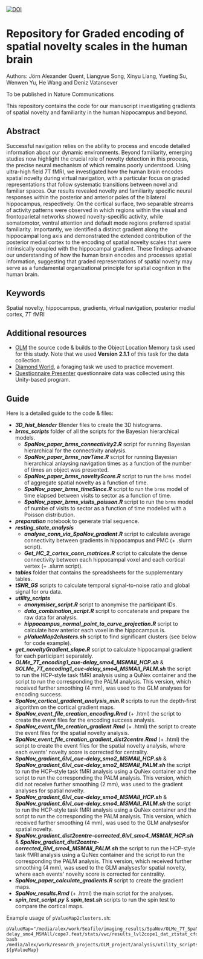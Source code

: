 [![DOI](https://zenodo.org/badge/943706256.svg)](https://zenodo.org/badge/latestdoi/943706256)

# Repository for Graded encoding of spatial novelty scales in the human brain
Authors: Jörn Alexander Quent, Liangyue Song, Xinyu Liang, Yueting Su, Wenwen Yu, He Wang and Deniz Vatansever

To be published in Nature Communications

This repository contains the code for our manuscript investigating gradients of spatial novelty and familiarity in the human hippocampus and beyond.

## Abstract
Successful navigation relies on the ability to process and encode detailed information about our dynamic environments. Beyond familiarity, emerging studies now highlight the crucial role of novelty detection in this process, the precise neural mechanism of which remains poorly understood. Using ultra-high field 7T fMRI, we investigated how the human brain encodes spatial novelty during virtual navigation, with a particular focus on graded representations that follow systematic transitions between novel and familiar spaces. Our results revealed novelty and familiarity specific neural responses within the posterior and anterior poles of the bilateral hippocampus, respectively. On the cortical surface, two separable streams of activity patterns were observed in which regions within the visual and frontoparietal networks showed novelty-specific activity, while somatomotor, ventral attention and default mode regions preferred spatial familiarity. Importantly, we identified a distinct gradient along the hippocampal long axis and demonstrated the extended contribution of the posterior medial cortex to the encoding of spatial novelty scales that were intrinsically coupled with the hippocampal gradient. These findings advance our understanding of how the human brain encodes and processes spatial information, suggesting that graded representations of spatial novelty may serve as a fundamental organizational principle for spatial cognition in the human brain. 

## Keywords
Spatial novelty, hippocampus, gradients, virtual navigation, posterior medial cortex, 7T fMRI

## Additional resources
- [OLM](https://github.com/JAQuent/Object-Location-Memory-Task) the source code & builds to the Object Location Memory task used for this study. Note that we used **Version 2.1.1** of this task for the data collection.
- [Diamond World](https://github.com/JAQuent/DiamondWorld), a foraging task we used to practice movement.
- [Questionnaire Presenter](https://github.com/JAQuent/Questionnaire-Presenter) questionnaire data was collected using this Unity-based program.


## Guide
Here is a detailed guide to the code & files:

- ***3D_hist_blender*** Blender files to create the 3D histograms.
- ***brms_scripts*** folder of all the scripts for the Bayesian hierarchical models. 
	- ***SpaNov_paper_brms_connectivity2.R*** script for running Bayesian hierarchical for the connectivity analysis.
	- ***SpaNov_paper_brms_navTime.R*** script for running Bayesian hierarchical anlaysing navigation times as a function of the number of times an object was presented.
	- ***SpaNov_paper_brms_noveltyScore.R*** script to run the `brms` model of aggregate spatial novelty as a function of time.
	- ***SpaNov_paper_brms_timeSince.R*** script to run the `brms` model of time elapsed between visits to sector as a function of time.
	- ***SpaNov_paper_brms_visits_poisson.R*** script to run the `brms` model of numbe of visits to sector as a function of time modelled with a Poisson distribution.
- ***preparation*** notebook to generate trial sequence.
- ***resting_state_analysis***
	- ***analyse_conn_via_SpaNov_gradient.R*** script to calculate average connectivity between gradients in hippocampus and PMC (+ .slurm script).
	- ***Get_HC_2_cortex_conn_matrices.R*** script to calculate the dense connectivity between each hippocampal voxel and each cortical vertex (+ .slurm script).
- ***tables*** folder that contains the spreadsheets for the supplementary tables. 
- ***tSNR_GS*** scripts to calculate temporal signal-to-noise ratio and global signal for oru data.
- ***utility_scripts***
	- ***anonymiser_script.R*** script to anonymise the participant IDs.
	- ***data_combination_script.R*** script to concatenate and prepare the raw data for analysis.
	- ***hippocampus_normal_point_to_curve_projection.R*** script to calculate how anterior each voxel in the hippocampus is. 
	- ***pValueMap2clusters.sh*** script to find significant clusters (see below for code example).
- ***get_noveltyGradient_slope.R*** script to calculate hippocampal gradient for each participant separately.
- ***OLMe_7T_encoding1_cue-delay_smo4_MSMAll_HCP.sh*** &  ***SOLMe_7T_encoding1_cue-delay_smo4_MSMAll_PALM.sh*** the script to run the HCP-style task fMRI analysis using a QuNex container and the script to run the corresponding the PALM analysis. This version, which received further smoothing (4 mm), was used to the GLM analyses for encoding success.
- ***SpaNov_cortical_gradient_analysis_min.R*** scripts to run the depth-first algorithm on the cortical gradient maps.
- ***SpaNov_event_file_creation_encoding.Rmd*** (+ .html) the script to create the event files for the encoding success analysis.
- ***SpaNov_event_file_creation_gradient.Rmd*** (+ .html) the script to create the event files for the spatial novelty analysis.
- ***SpaNov_event_file_creation_gradient_dist2centre.Rmd*** (+ .html) the script to create the event files for the spatial novelty analysis, where each events' novelty score is corrected for centrality.
- ***SpaNov_gradient_6lvl_cue-delay_smo2_MSMAll_HCP.sh*** &  ***SpaNov_gradient_6lvl_cue-delay_smo2_MSMAll_PALM.sh*** the script to run the HCP-style task fMRI analysis using a QuNex container and the script to run the corresponding the PALM analysis. This version, which did not receive further smoothing (2 mm), was used to the gradient analyses for spatial novelty.
- ***SpaNov_gradient_6lvl_cue-delay_smo4_MSMAll_HCP.sh*** &  ***SpaNov_gradient_6lvl_cue-delay_smo4_MSMAll_PALM.sh*** the script to run the HCP-style task fMRI analysis using a QuNex container and the script to run the corresponding the PALM analysis. This version, which received further smoothing (4 mm), was used to the GLM analysesfor spatial novelty.
- ***SpaNov_gradient_dist2centre-corrected_6lvl_smo4_MSMAll_HCP.sh*** &  ***SpaNov_gradient_dist2centre-corrected_6lvl_smo4_MSMAll_PALM.sh*** the script to run the HCP-style task fMRI analysis using a QuNex container and the script to run the corresponding the PALM analysis. This version, which received further smoothing (4 mm), was used to the GLM analysesfor spatial novelty, where each events' novelty score is corrected for centrality.
- ***SpaNov_paper_calculate_gradients.R*** script to create the gradient maps.
- ***SpaNov_results.Rmd*** (+ .html) the main script for the analyses.
- ***spin_test_script.py*** & ***spin_test.sh*** scripts to run the spin test to compare the cortical maps.

Example usage of `pValueMap2clusters.sh`:

```
pValueMap="/media/alex/work/Seafile/imaging_results/SpaNov/OLMe_7T_SpaNov_gradient_6lvl_cue-delay_smo4_MSMAll/cope7.feat/stats/vwc/results_lvl2cope1_dat_ztstat_cfdrp_c1.dscalar.nii"
bash /media/alex/work/research_projects/OLM_project/analysis/utility_scripts/pValueMap2clusters.sh ${pValueMap}
```

